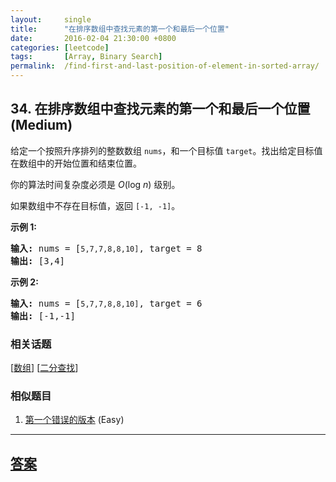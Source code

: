 ```yaml
---
layout:     single
title:      "在排序数组中查找元素的第一个和最后一个位置"
date:       2016-02-04 21:30:00 +0800
categories: [leetcode]
tags:       [Array, Binary Search]
permalink:  /find-first-and-last-position-of-element-in-sorted-array/
---
```


## 34. 在排序数组中查找元素的第一个和最后一个位置 (Medium)

<p>给定一个按照升序排列的整数数组 <code>nums</code>，和一个目标值 <code>target</code>。找出给定目标值在数组中的开始位置和结束位置。</p>

<p>你的算法时间复杂度必须是&nbsp;<em>O</em>(log <em>n</em>) 级别。</p>

<p>如果数组中不存在目标值，返回&nbsp;<code>[-1, -1]</code>。</p>

<p><strong>示例 1:</strong></p>

<pre><strong>输入:</strong> nums = [<code>5,7,7,8,8,10]</code>, target = 8
<strong>输出:</strong> [3,4]</pre>

<p><strong>示例&nbsp;2:</strong></p>

<pre><strong>输入:</strong> nums = [<code>5,7,7,8,8,10]</code>, target = 6
<strong>输出:</strong> [-1,-1]</pre>

### 相关话题
  [[数组](https://github.com/openset/leetcode/tree/master/tag/array/README.md)]
  [[二分查找](https://github.com/openset/leetcode/tree/master/tag/binary-search/README.md)]

### 相似题目
  1. [第一个错误的版本](/first-bad-version) (Easy)

---

## [答案](https://github.com/openset/leetcode/tree/master/problems/find-first-and-last-position-of-element-in-sorted-array)
